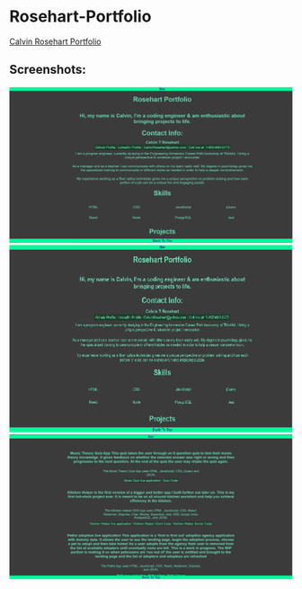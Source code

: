 # Rosehart-Portfolio
<a href="https://c-rosehart.github.io/" target="_blank">Calvin Rosehart Portfolio</a>

## Screenshots:

![Top of Portfolio](/images/portfolioscreenshotmain.png)
![Top of Portfolio 780 pixels](/images/portfolioscreenshotmain780.png)
![Portfolio Projects](/images/portfolioscreenshotprojects.png)
